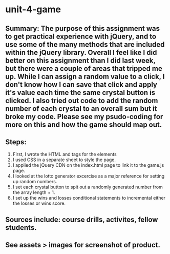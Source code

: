 # unit-4-game

## Summary: The purpose of this assignment was to get practical experience with jQuery, and to use some of the many methods that are included within the jQuery library. Overall I feel like I did better on this assignment than I did last week, but there were a couple of areas that tripped me up. While I can assign a random value to a click, I don't know how I can save that click and apply it's value each time the same crystal button is clicked. I also tried out code to add the random number of each crystal to an overall sum but it broke my code. Please see my psudo-coding for more on this and how the game should map out.

## Steps:

1. First, I wrote the HTML and tags for the elements
2. I used CSS in a separate sheet to style the page. 
3. I applied the jQuery CDN on the index.html page to link it to the game.js page. 
4. I looked at the lotto generator excercise as a major reference for setting up random numbers. 
5. I set each crystal button to spit out a randomly generated number from the array length + 1.
6. I set up the wins and losses conditional statements to incremental either the losses or wins score.

## Sources include: course drills, activites, fellow students.

## See assets > images for screenshot of product.